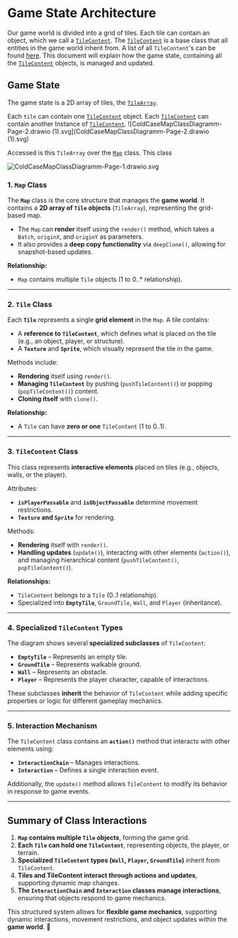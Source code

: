 # Game State Architecture

Our game world is divided into a grid of tiles. Each tile can contain an object, which we call a [
`TileContent`](TileContent.md). The [`TileContent`](TileContent.md) is a base class that all entities in the game
world inherit from. A list of all `TileContent`'s can be found [here](TileContents.md). This document will explain how
the game state, containing all the [`TileContent`](TileContents.md) objects, is managed and updated.

## Game State

The game state is a 2D array of tiles, the [`TileArray`](TileArray.md). 

Each `tile` can contain one [`TileContent`](TileContents.md) object. Each [
`TileContent`](TileContents.md) can contain another Instance of [`TileContent`](TileContents.md).
![ColdCaseMapClassDiagramm-Page-2.drawio (1).svg](ColdCaseMapClassDiagramm-Page-2.drawio (1).svg)

Accessed is this `TileArray` over the [`Map`](Map.md) class. This class

![ColdCaseMapClassDiagramm-Page-1.drawio.svg](ColdCaseMapClassDiagramm-Page-1.drawio.svg)

### **1. `Map` Class**
The **`Map`** class is the core structure that manages the **game world**. It contains a **2D array of `Tile` objects** (`TileArray`), representing the grid-based map.

- The `Map` can **render** itself using the `render()` method, which takes a `Batch`, `originX`, and `originY` as parameters.
- It also provides a **deep copy functionality** via `deepClone()`, allowing for snapshot-based updates.

**Relationship:**
- `Map` contains multiple `Tile` objects (1 to 0..* relationship).

---

### **2. `Tile` Class**
Each **`Tile`** represents a single **grid element** in the `Map`. A tile contains:
- A **reference to `TileContent`**, which defines what is placed on the tile (e.g., an object, player, or structure).
- A **`Texture`** and **`Sprite`**, which visually represent the tile in the game.

Methods include:
- **Rendering** itself using `render()`.
- **Managing `TileContent`** by pushing (`pushTileContent()`) or popping (`popTileContent()`) content.
- **Cloning itself** with `clone()`.

**Relationship:**
- A `Tile` can have **zero or one** `TileContent` (1 to 0..1).

---

### **3. `TileContent` Class**
This class represents **interactive elements** placed on tiles (e.g., objects, walls, or the player).

Attributes:
- **`isPlayerPassable`** and **`isObjectPassable`** determine movement restrictions.
- **`Texture` and `Sprite`** for rendering.

Methods:
- **Rendering** itself with `render()`.
- **Handling updates** (`update()`), interacting with other elements (`action()`), and managing hierarchical content (`pushTileContent()`, `popTileContent()`).

**Relationships:**
- `TileContent` belongs to a `Tile` (0..1 relationship).
- Specialized into **`EmptyTile`**, `GroundTile`, `Wall`, and `Player` (inheritance).

---

### **4. Specialized `TileContent` Types**
The diagram shows several **specialized subclasses** of `TileContent`:
- **`EmptyTile`** – Represents an empty tile.
- **`GroundTile`** – Represents walkable ground.
- **`Wall`** – Represents an obstacle.
- **`Player`** – Represents the player character, capable of interactions.

These subclasses **inherit** the behavior of `TileContent` while adding specific properties or logic for different gameplay mechanics.

---

### **5. Interaction Mechanism**
The `TileContent` class contains an **`action()`** method that interacts with other elements using:
- **`InteractionChain`** – Manages interactions.
- **`Interaction`** – Defines a single interaction event.

Additionally, the `update()` method allows `TileContent` to modify its behavior in response to game events.

---

## **Summary of Class Interactions**

1. **`Map` contains multiple `Tile` objects**, forming the game grid.
2. **Each `Tile` can hold one `TileContent`**, representing objects, the player, or terrain.
3. **Specialized `TileContent` types (`Wall`, `Player`, `GroundTile`)** inherit from `TileContent`.
4. **Tiles and TileContent interact through actions and updates**, supporting dynamic map changes.
5. **The `InteractionChain` and `Interaction` classes manage interactions**, ensuring that objects respond to game mechanics.

This structured system allows for **flexible game mechanics**, supporting dynamic interactions, movement restrictions, and object updates within the **game world**. 🚀